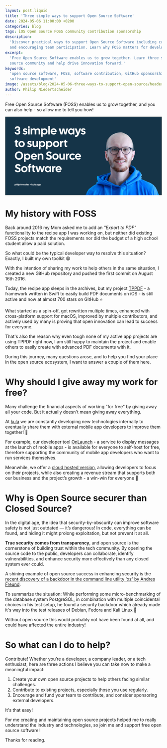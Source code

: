 ```yaml
---
layout: post.liquid
title: 'Three simple ways to support Open Source Software'
date: 2024-05-06 11:00:00 +0200
categories: blog
tags: iOS Open Source FOSS community contribution sponsorship
description:
  'Discover practical ways to support Open Source Software including creating projects, contributing to existing ones,
  and encouraging team participation. Learn why FOSS matters for developers.'
excerpt:
  'Free Open Source Software enables us to grow together. Learn three simple yet impactful ways you can support the open
  source community and help drive innovation forward.'
keywords:
  'open source software, FOSS, software contribution, GitHub sponsorship, developer community, open source contribution,
  software development'
image: /assets/blog/2024-05-06-three-ways-to-support-open-source/header.jpg
author: Philip Niedertscheider
---
```


Free Open Source Software (FOSS) enables us to grow together, and you can also help - so allow me to tell you how!

![Header Image](/assets/blog/2024-05-06-three-ways-to-support-open-source/header.jpg)

# My history with FOSS

Back around 2016 my Mom asked me to add an _"Export to PDF"_ functionality to the recipe app I was working on, but
neither did existing FOSS projects match the requirements nor did the budget of a high school student allow a paid
solution.

So what could be the typical developer way to resolve this situation? Exactly, I built my own toolkit 😁

With the intention of sharing my work to help others in the same situation, I created a new GitHub repository and pushed
the first commit on August 16th 2016.

Today, the recipe app sleeps in the archives, but my project [TPPDF](https://github.com/techprimate/TPPDF) - a framework
written in Swift to easily build PDF documents on iOS - is still active and now at almost 700 stars on GitHub ⭐️

What started as a spin-off, got rewritten multiple times, enhanced with cross-platform support for macOS, improved by
multiple contributors, and actively used by many is proving that open innovation can lead to success for everyone.

That's also the reason why even tough none of my active app projects are using TPPDF right now, I am still happy to
maintain the project and enable others to easily create with advanced PDF documents with it.

During this journey, many questions arose, and to help you find your place in the open source ecosystem, I want to
answer a couple of them here.

# Why should I give away my work for free?

Many challenge the financial aspects of working "for free" by giving away all your code. But it actually doesn't mean
giving away everything.

At [kula](https://kula.app) we are constantly developing new technologies internally to eventually share them with
external mobile app developers to improve them together! 🚀

For example, our developer tool [OnLaunch](https://kula.app/onkaunch) - a service to display messages at the launch of
mobile apps - is available for everyone to self-host for free, therefore supporting the community of mobile app
developers who want to run services themselves.

Meanwhile, we offer a [cloud hosted version](https://onlaunch.kula.app), allowing developers to focus on their projects,
while also creating a revenue stream that supports both our business and the project’s growth - a win-win for everyone
💪

# Why is Open Source securer than Closed Source?

In the digital age, the idea that security-by-obscurity can improve software safety is not just outdated — it’s
dangerous! In code, everything can be found, and hiding it might prolong exploitation, but not prevent it at all.

**True security comes from transparency**, and open source is the cornerstone of building trust within the tech
community. By opening the source code to the public, developers can collaborate, identify vulnerabilities, and enhance
security more effectively than any closed system ever could.

A shining example of open source success in enhancing security is the
[recent discovery of a backdoor in the command line utility 'xz' by Andres Freund](https://mastodon.social/@AndresFreundTec/112180083704606941).

To summarize the situation: While performing some micro-benchmarking of the database system PostgreSQL, in combination
with multiple coincidental choices in his test setup, he found a security backdoor which already made it's way into the
test releases of Debian, Fedora and Kali Linux 🤯

Without open source this would probably not have been found at all, and could have affected the entire industry!

# So what can I do to help?

Contribute! Whether you’re a developer, a company leader, or a tech enthusiast, here are three actions I believe you can
take now to make a meaningful impact:

1. Create your own open source projects to help others facing similar challenges.
2. Contribute to existing projects, especially those you use regularly.
3. Encourage and fund your team to contribute, and consider sponsoring external developers.

It's that easy!

For me creating and maintaining open source projects helped me to really understand the industry and technologies, so
join me and support free open source software!

Thanks for reading.
